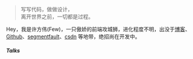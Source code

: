 > 写写代码，做做设计，  
> 离开世界之前，一切都是过程。

Hey，我是许方伟(Few)，一只傲娇的前端攻城狮，进化程度不明，出没于[博客](https://few1213.github.io/)、[Github](http://github.com/Few1213)、[segmentfault](https://segmentfault.com/u/few1213)、[csdn](https://blog.csdn.net/moronpoetry)  等地带，绝招尚在开发中。



##### Talks

<!-- - [Upgrading to Progressive Web Apps][9] · [JSConf CN 上海 2017](http://2017.jsconf.cn/)
- Building Progressive Web Apps · [CSDI 广州 2017](http://www.csdisummit.com/)
- The State of Progressive Web App · GDG IO Redux 北京 2017
- 炒冷饭 · PWA 到底是个什么玩意？· Baidu HQ 北京 2017
- [Service Worker 101][5] · GDG DevFest 北京 2016
- [Progressive Web App，复兴序章][4] · [QCon 上海 2016](http://2016.qconshanghai.com/presentation/3111)
- Progressive Web App 之我见 · GDG IO Redux 北京 2016
- [CSS Still Sucks 2015][2] · 2015
- [JavaScript 模块化七日谈][1] · 2015 -->

<!-- [1]: //huangxuan.me/2015/07/09/js-module-7day/ -->
<!-- [2]: //huangxuan.me/2015/12/28/css-sucks-2015/ -->
<!-- [3]: //huangxuan.me/2016/06/05/pwa-in-my-pov/ -->
<!-- [4]: //huangxuan.me/2016/10/20/pwa-qcon2016/ -->
<!-- [5]: //huangxuan.me/2016/11/20/sw-101-gdgdf/ -->
<!-- [6]: https://yanshuo.io/assets/player/?deck=58ac8598b123db0067292f92 "PWA Rehashing" -->
<!-- [7]: https://yanshuo.io/assets/player/?deck=593ad6fbfe88c2006a0a0d6d "The State of PWA" -->
<!-- [8]: https://yanshuo.io/assets/player/?deck=594d673d570c357d0698a950 "Building PWA" -->
<!-- [9]: //huangxuan.me/jsconfcn2017/ -->
